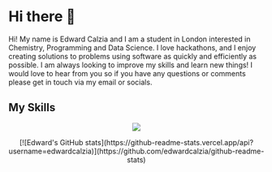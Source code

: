 # Hi there 👋

Hi! My name is Edward Calzia and I am a student in London interested in Chemistry, Programming and Data Science. I love hackathons, and I enjoy creating solutions to problems using software as quickly and efficiently as possible. I am always looking to improve my skills and learn new things! I would love to hear from you so if you have any questions or comments please get in touch via my email or socials.


## My Skills
<p align="center">
  <a href="https://skillicons.dev">
    <img src="https://skillicons.dev/icons?i=css,html,py,latex,figma,tailwind,flutter" />
  </a>
</p>

<p align="center">
  [![Edward's GitHub stats](https://github-readme-stats.vercel.app/api?username=edwardcalzia)](https://github.com/edwardcalzia/github-readme-stats)
</p>
